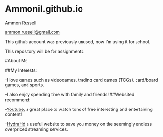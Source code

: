 # Ammonil.github.io
Ammon Russell

ammon.russell@gmail.com

This github account was previously unused, now I'm using it for school.

This repository will be for assignments.

#About Me

##My Interests: 

  -I love games such as videogames, trading card games (TCGs), card/board games, and sports. 
  
  -I also enjoy spending time with family and friends!
##Websited I recommend: 

  -[Youtube](https://YouTube.com), a great place to watch tons of free interesting and entertaining content! 
  
  -[HydraHd](https://hydrahd.sh) a useful website to save you money on the seemingly endless overpriced streaming services.

